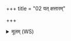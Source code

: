 +++
title = "02 यत् क्षत्तारम्"

+++
<details><summary>मूलम् (WS)</summary>

यत् क्षत्तारं ह्वयत्या श्रावयति ॥ २ ॥
</details>